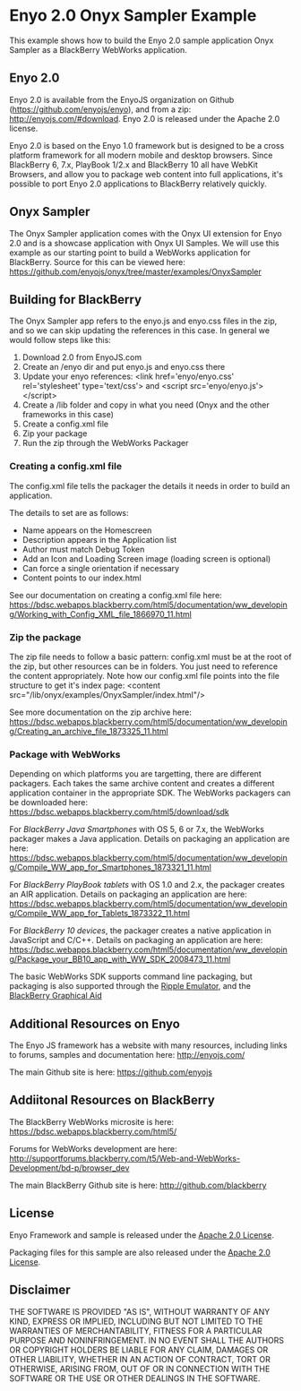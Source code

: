 Enyo 2.0 Onyx Sampler Example
==============================

This example shows how to build the Enyo 2.0 sample application Onyx Sampler as a BlackBerry WebWorks application.

## Enyo 2.0
Enyo 2.0 is available from the EnyoJS organization on Github (https://github.com/enyojs/enyo), and from a zip: http://enyojs.com/#download. Enyo 2.0 is released under the Apache 2.0 license.

Enyo 2.0 is based on the Enyo 1.0 framework but is designed to be a cross platform framework for all modern mobile and desktop browsers. Since BlackBerry 6, 7.x, PlayBook 1/2.x and BlackBerry 10 all have WebKit Browsers, and allow you to package web content into full applications, it's possible to port Enyo 2.0 applications to BlackBerry relatively quickly. 

## Onyx Sampler
The Onyx Sampler application comes with the Onyx UI extension for Enyo 2.0 and is a showcase application with Onyx UI Samples. We will use this example as our starting point to build a WebWorks application for BlackBerry. Source for this can be viewed here: https://github.com/enyojs/onyx/tree/master/examples/OnyxSampler

## Building for BlackBerry
The Onyx Sampler app refers to the enyo.js and enyo.css files in the zip, and so we can skip updating the references in this case. In general we would follow steps like this:

1. Download 2.0 from EnyoJS.com
2. Create an /enyo dir and put enyo.js and enyo.css there
3. Update your enyo references: &lt;link href='enyo/enyo.css' rel='stylesheet' type='text/css'&gt; and &lt;script src='enyo/enyo.js'&gt;&lt;/script&gt;
4. Create a /lib folder and copy in what you need (Onyx and the other frameworks in this case)
5. Create a config.xml file
6. Zip your package
7. Run the zip through the WebWorks Packager

### Creating a config.xml file
The config.xml file tells the packager the details it needs in order to build an application.

The details to set are as follows:
* Name appears on the Homescreen
* Description appears in the Application list
* Author must match Debug Token
* Add an Icon and Loading Screen image (loading screen is optional)
* Can force a single orientation if necessary
* Content points to our index.html

See our documentation on creating a config.xml file here: https://bdsc.webapps.blackberry.com/html5/documentation/ww_developing/Working_with_Config_XML_file_1866970_11.html

### Zip the package
The zip file needs to follow a basic pattern: config.xml must be at the root of the zip, but other resources can be in folders. You just need to reference the content appropriately. Note how our config.xml file points into the file structure to get it's index page: &lt;content src="/lib/onyx/examples/OnyxSampler/index.html"/&gt;

See more documentation on the zip archive here: https://bdsc.webapps.blackberry.com/html5/documentation/ww_developing/Creating_an_archive_file_1873325_11.html

### Package with WebWorks
Depending on which platforms you are targetting, there are different packagers. Each takes the same archive content and creates a different application container in the appropriate SDK. The WebWorks packagers can be downloaded here: https://bdsc.webapps.blackberry.com/html5/download/sdk

For *BlackBerry Java Smartphones* with OS 5, 6 or 7.x, the WebWorks packager makes a Java application. Details on packaging an application are here: https://bdsc.webapps.blackberry.com/html5/documentation/ww_developing/Compile_WW_app_for_Smartphones_1873321_11.html

For *BlackBerry PlayBook tablets* with OS 1.0 and 2.x, the packager creates an AIR application. Details on packaging an application are here: https://bdsc.webapps.blackberry.com/html5/documentation/ww_developing/Compile_WW_app_for_Tablets_1873322_11.html

For *BlackBerry 10 devices*, the packager creates a native application in JavaScript and C/C++. Details on packaging an application are here: https://bdsc.webapps.blackberry.com/html5/documentation/ww_developing/Package_your_BB10_app_with_WW_SDK_2008473_11.html

The basic WebWorks SDK supports command line packaging, but packaging is also supported through the [Ripple Emulator](https://bdsc.webapps.blackberry.com/html5/documentation/ww_developing/Packaging_your_app_in_Ripple_1904611_11.html), and the [BlackBerry Graphical Aid](http://supportforums.blackberry.com/t5/Testing-and-Deployment/BlackBerry-Tablet-OS-Graphical-Aid/ta-p/1207067)

## Additional Resources on Enyo
The Enyo JS framework has a website with many resources, including links to forums, samples and documentation here: http://enyojs.com/

The main Github site is here: https://github.com/enyojs

## Addiitonal Resources on BlackBerry
The BlackBerry WebWorks microsite is here: https://bdsc.webapps.blackberry.com/html5/

Forums for WebWorks development are here: http://supportforums.blackberry.com/t5/Web-and-WebWorks-Development/bd-p/browser_dev

The main BlackBerry Github site is here: http://github.com/blackberry

## License
Enyo Framework and sample is released under the [Apache 2.0 License](http://www.apache.org/licenses/LICENSE-2.0.html).

Packaging files for this sample are also released under the [Apache 2.0 License](http://www.apache.org/licenses/LICENSE-2.0.html).

## Disclaimer

THE SOFTWARE IS PROVIDED "AS IS", WITHOUT WARRANTY OF ANY KIND, EXPRESS OR IMPLIED, INCLUDING BUT NOT LIMITED TO THE WARRANTIES OF MERCHANTABILITY, FITNESS FOR A PARTICULAR PURPOSE AND NONINFRINGEMENT. IN NO EVENT SHALL THE AUTHORS OR COPYRIGHT HOLDERS BE LIABLE FOR ANY CLAIM, DAMAGES OR OTHER LIABILITY, WHETHER IN AN ACTION OF CONTRACT, TORT OR OTHERWISE, ARISING FROM, OUT OF OR IN CONNECTION WITH THE SOFTWARE OR THE USE OR OTHER DEALINGS IN THE SOFTWARE.